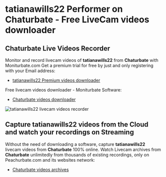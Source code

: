 # tatianawills22 Performer on Chaturbate - Free LiveCam videos downloader

## Chaturbate Live Videos Recorder

Monitor and record livecam videos of **tatianawills22** from **Chaturbate** with Moniturbate.com
Get a premium trial for free by just and only registering with your Email address:
* [tatianawills22 Premium videos downloader](https://moniturbate.com/request-demo-licence-key.html)

Free livecam videos downloader - Moniturbate Software:
* [Chaturbate videos downloader](https://moniturbate.com/moniturbate-download-software.html)

![tatianawills22 livecam videos recorder](https://peachurnet.com/templates/moniturbate-software.png)


## Capture tatianawills22 videos from the Cloud and watch your recordings on Streaming

Without the need of downloading a software, capture **tatianawills22** livecam videos from **Chaturbate** 100% online.
Watch Livecam archives from **Chaturbate** unlimitedly from thousands of existing recordings, only on Peachurbate.com and its websites network:
* [Chaturbate videos archives](https://peachurnet.com/)